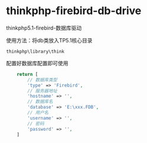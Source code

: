 # thinkphp-firebird-db-drive
thinkphp5.1-firebird-数据库驱动

使用方法：将db类放入TP5.1核心目录
```
thinkphp\library\think
```
配置好数据库配置即可使用

```php
	return [
		// 数据库类型
		'type' => 'Firebird',
		// 服务器地址
		'hostname' => '',
		// 数据库名
		'database' => 'E:\xxx.FDB',
		// 用户名
		'username' => '',
		// 密码
		'password' => '',
	]
```